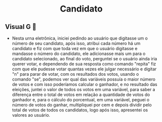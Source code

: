 <h1 align="center">Candidato</h1>

## Visual G 📜
* Nesta urna eletrônica, iniciei pedindo ao usuário que digitasse um o número de seu candidato, após isso, atribui cada número há um candidato e fiz com que toda vez em que o usuário digitasse e mandasse o número do candidato, ele adicionasse mais um para o candidato selecionado, ao final do voto, perguntei se o usuário ainda iria querer votar, e dependendo de sua resposta como comando "repita" fiz com que ele pudesse votar quantas vezes ele julgar necessário e digitar "n" para parar de votar, com os resultados dos votos, usando o comando "se", podemos ver qual das variáveis possuía o maior número de votos e com isso poderíamos calcular o ganhador, e no resultado das eleições, juntei o valor de todos os votos em uma variável, para saber a diferença entre o total de votos em relação a quantidade de votos do ganhador e, para o cálculo do porcentual, em uma variável, peguei o número de votos do ganhar, multipliquei por cem e depois dividir pelo total de votos de todos os candidatos, logo após isso, apresentei os valores ao usuário.
